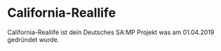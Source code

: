 # California-Reallife
California-Reallife ist dein Deutsches SA:MP Projekt was am 01.04.2019 gedründet wurde.

